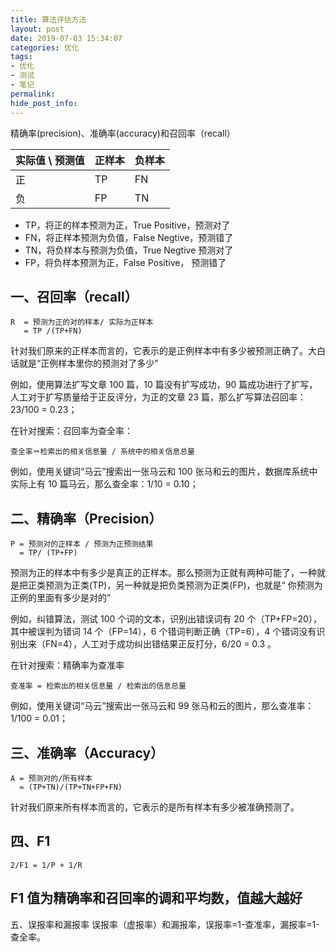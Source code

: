 ```yaml
---
title: 算法评估方法
layout: post
date: 2019-07-03 15:34:07
categories: 优化
tags:
- 优化
- 测试
- 笔记
permalink:
hide_post_info:
---
```

精确率(precision)、准确率(accuracy)和召回率（recall）

| 实际值 \ 预测值   | 正样本   | 负样本   |
|:----|:----|:----|
| 正   | TP   | FN   |
| 负   | FP   | TN   |

* TP，将正的样本预测为正，True Positive，预测对了
* FN，将正样本预测为负值，False Negtive，预测错了
* TN，将负样本与预测为负值，True  Negtive 预测对了
* FP，将负样本预测为正，False Positive， 预测错了

## 一、召回率（recall）

```text
R  = 预测为正的对的样本/ 实际为正样本
   = TP /(TP+FN)
```

针对我们原来的正样本而言的，它表示的是正例样本中有多少被预测正确了。大白话就是“正例样本里你的预测对了多少”

例如，使用算法扩写文章 100 篇，10 篇没有扩写成功，90 篇成功进行了扩写，人工对于扩写质量给于正反评分，为正的文章 23 篇，那么扩写算法召回率：23/100 = 0.23；

在针对搜索：召回率为查全率：

```text
查全率＝检索出的相关信息量 / 系统中的相关信息总量
```

例如，使用关键词“马云”搜索出一张马云和 100 张马和云的图片，数据库系统中实际上有 10 篇马云，那么查全率：1/10 = 0.10；

## 二、精确率（Precision）

```text
P = 预测对的正样本 / 预测为正预测结果
  = TP/ (TP+FP)
```

预测为正的样本中有多少是真正的正样本。那么预测为正就有两种可能了，一种就是把正类预测为正类(TP)，另一种就是把负类预测为正类(FP)，也就是“ 你预测为正例的里面有多少是对的”

例如，纠错算法，测试 100 个词的文本，识别出错误词有 20 个（TP+FP=20），其中被误判为错词 14 个（FP=14），6 个错词判断正确（TP=6），4 个错词没有识别出来（FN=4），人工对于成功纠出错结果正反打分，6/20 = 0.3 。

在针对搜索：精确率为查准率

```text
查准率 = 检索出的相关信息量 / 检索出的信息总量
```

例如，使用关键词“马云”搜索出一张马云和 99 张马和云的图片，那么查准率：1/100 = 0.01；

## 三、准确率（Accuracy）

```text
A = 预测对的/所有样本
  = (TP+TN)/(TP+TN+FP+FN)
```

针对我们原来所有样本而言的，它表示的是所有样本有多少被准确预测了。

## 四、F1

```text
2/F1 = 1/P + 1/R
```

## F1 值为精确率和召回率的调和平均数，值越大越好

五、误报率和漏报率
误报率（虚报率）和漏报率，误报率=1-查准率，漏报率=1-查全率。
